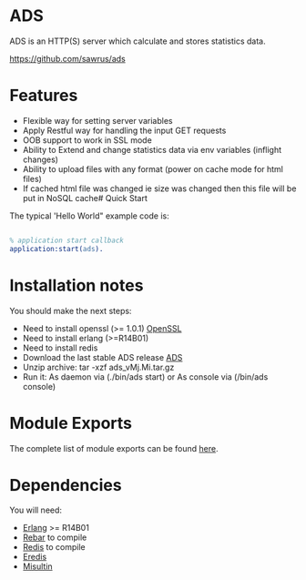 # ADS

ADS is an HTTP(S) server which calculate and stores statistics data. 

https://github.com/sawrus/ads

# Features

 * Flexible way for setting server variables
 * Apply Restful way for handling the input GET requests
 * OOB support to work in SSL mode
 * Ability to Extend and change statistics data via env variables (inflight changes)
 * Ability to upload files with any format (power on cache mode for html files)
 * If cached html file was changed ie size was changed then this file will be put in NoSQL cache# Quick Start


 The typical 'Hello World" example code is:

```erlang

% application start callback
application:start(ads).

```
 
# Installation notes

  You should make the next steps:

 * Need to install openssl (>= 1.0.1) [OpenSSL](http://www.openssl.org/source/openssl-1.0.1c.tar.gz)
 * Need to install erlang (>=R14B01)
 * Need to install redis 
 * Download the last stable ADS release [ADS](https://github.com/downloads/sawrus/ads/ads_v0.1.tar.gz)
 * Unzip archive: tar -xzf ads_vMj.Mi.tar.gz
 * Run it: As daemon via (./bin/ads start) or As console via (/bin/ads console)

# Module Exports

The complete list of module exports can be found [here](https://github.com/ostinelli/misultin/tree/master/EXPORTS.md).

# Dependencies

 You will need:

 * [Erlang](http://www.erlang.org/download.html) >= R14B01
 * [Rebar](https://github.com/basho/rebar) to compile
 * [Redis](http://redis.io/download) to compile
 * [Eredis](https://github.com/wooga/eredis.git)
 * [Misultin](http://github.com/ostinelli/misultin.git)

